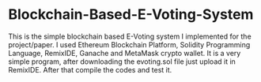 # Blockchain-Based-E-Voting-System

This is the simple blockchain based E-Voting system I implemented for the project/paper.
I used Ethereum Blockchain Platform, Solidity Programming Language, RemixIDE, Ganache and MetaMask crypto wallet. It is a very simple program,
after downloading the evoting.sol file just upload it in RemixIDE. After that compile the codes and test it.
